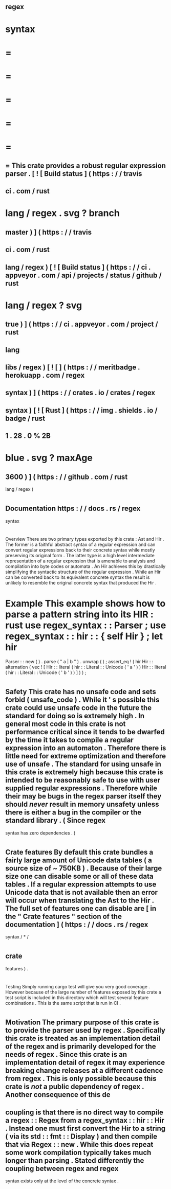 regex
-
syntax
=
=
=
=
=
=
=
=
=
=
=
=
This
crate
provides
a
robust
regular
expression
parser
.
[
!
[
Build
status
]
(
https
:
/
/
travis
-
ci
.
com
/
rust
-
lang
/
regex
.
svg
?
branch
=
master
)
]
(
https
:
/
/
travis
-
ci
.
com
/
rust
-
lang
/
regex
)
[
!
[
Build
status
]
(
https
:
/
/
ci
.
appveyor
.
com
/
api
/
projects
/
status
/
github
/
rust
-
lang
/
regex
?
svg
=
true
)
]
(
https
:
/
/
ci
.
appveyor
.
com
/
project
/
rust
-
lang
-
libs
/
regex
)
[
!
[
]
(
https
:
/
/
meritbadge
.
herokuapp
.
com
/
regex
-
syntax
)
]
(
https
:
/
/
crates
.
io
/
crates
/
regex
-
syntax
)
[
!
[
Rust
]
(
https
:
/
/
img
.
shields
.
io
/
badge
/
rust
-
1
.
28
.
0
%
2B
-
blue
.
svg
?
maxAge
=
3600
)
]
(
https
:
/
/
github
.
com
/
rust
-
lang
/
regex
)
#
#
#
Documentation
https
:
/
/
docs
.
rs
/
regex
-
syntax
#
#
#
Overview
There
are
two
primary
types
exported
by
this
crate
:
Ast
and
Hir
.
The
former
is
a
faithful
abstract
syntax
of
a
regular
expression
and
can
convert
regular
expressions
back
to
their
concrete
syntax
while
mostly
preserving
its
original
form
.
The
latter
type
is
a
high
level
intermediate
representation
of
a
regular
expression
that
is
amenable
to
analysis
and
compilation
into
byte
codes
or
automata
.
An
Hir
achieves
this
by
drastically
simplifying
the
syntactic
structure
of
the
regular
expression
.
While
an
Hir
can
be
converted
back
to
its
equivalent
concrete
syntax
the
result
is
unlikely
to
resemble
the
original
concrete
syntax
that
produced
the
Hir
.
#
#
#
Example
This
example
shows
how
to
parse
a
pattern
string
into
its
HIR
:
rust
use
regex_syntax
:
:
Parser
;
use
regex_syntax
:
:
hir
:
:
{
self
Hir
}
;
let
hir
=
Parser
:
:
new
(
)
.
parse
(
"
a
|
b
"
)
.
unwrap
(
)
;
assert_eq
!
(
hir
Hir
:
:
alternation
(
vec
!
[
Hir
:
:
literal
(
hir
:
:
Literal
:
:
Unicode
(
'
a
'
)
)
Hir
:
:
literal
(
hir
:
:
Literal
:
:
Unicode
(
'
b
'
)
)
]
)
)
;
#
#
#
Safety
This
crate
has
no
unsafe
code
and
sets
forbid
(
unsafe_code
)
.
While
it
'
s
possible
this
crate
could
use
unsafe
code
in
the
future
the
standard
for
doing
so
is
extremely
high
.
In
general
most
code
in
this
crate
is
not
performance
critical
since
it
tends
to
be
dwarfed
by
the
time
it
takes
to
compile
a
regular
expression
into
an
automaton
.
Therefore
there
is
little
need
for
extreme
optimization
and
therefore
use
of
unsafe
.
The
standard
for
using
unsafe
in
this
crate
is
extremely
high
because
this
crate
is
intended
to
be
reasonably
safe
to
use
with
user
supplied
regular
expressions
.
Therefore
while
their
may
be
bugs
in
the
regex
parser
itself
they
should
_never_
result
in
memory
unsafety
unless
there
is
either
a
bug
in
the
compiler
or
the
standard
library
.
(
Since
regex
-
syntax
has
zero
dependencies
.
)
#
#
#
Crate
features
By
default
this
crate
bundles
a
fairly
large
amount
of
Unicode
data
tables
(
a
source
size
of
~
750KB
)
.
Because
of
their
large
size
one
can
disable
some
or
all
of
these
data
tables
.
If
a
regular
expression
attempts
to
use
Unicode
data
that
is
not
available
then
an
error
will
occur
when
translating
the
Ast
to
the
Hir
.
The
full
set
of
features
one
can
disable
are
[
in
the
"
Crate
features
"
section
of
the
documentation
]
(
https
:
/
/
docs
.
rs
/
regex
-
syntax
/
*
/
#
crate
-
features
)
.
#
#
#
Testing
Simply
running
cargo
test
will
give
you
very
good
coverage
.
However
because
of
the
large
number
of
features
exposed
by
this
crate
a
test
script
is
included
in
this
directory
which
will
test
several
feature
combinations
.
This
is
the
same
script
that
is
run
in
CI
.
#
#
#
Motivation
The
primary
purpose
of
this
crate
is
to
provide
the
parser
used
by
regex
.
Specifically
this
crate
is
treated
as
an
implementation
detail
of
the
regex
and
is
primarily
developed
for
the
needs
of
regex
.
Since
this
crate
is
an
implementation
detail
of
regex
it
may
experience
breaking
change
releases
at
a
different
cadence
from
regex
.
This
is
only
possible
because
this
crate
is
_not_
a
public
dependency
of
regex
.
Another
consequence
of
this
de
-
coupling
is
that
there
is
no
direct
way
to
compile
a
regex
:
:
Regex
from
a
regex_syntax
:
:
hir
:
:
Hir
.
Instead
one
must
first
convert
the
Hir
to
a
string
(
via
its
std
:
:
fmt
:
:
Display
)
and
then
compile
that
via
Regex
:
:
new
.
While
this
does
repeat
some
work
compilation
typically
takes
much
longer
than
parsing
.
Stated
differently
the
coupling
between
regex
and
regex
-
syntax
exists
only
at
the
level
of
the
concrete
syntax
.
